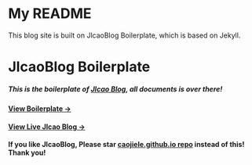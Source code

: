 # My README

This blog site is built on JlcaoBlog Boilerplate, which is based on Jekyll.
# JlcaoBlog Boilerplate

##### This is the boilerplate of [Jlcao Blog](https://github.com/caojiele/caojiele.github.io), all documents is over there!

#### [View Boilerplate &rarr;](https://caojiele.com/Jlcaoblog-boilerplate/)

#### [View Live Jlcao Blog &rarr;](https://caojiele.com)

#### If you like JlcaoBlog, Please star [caojiele.github.io repo](https://github.com/caojiele/caojiele.github.io) instead of this! Thank you!
